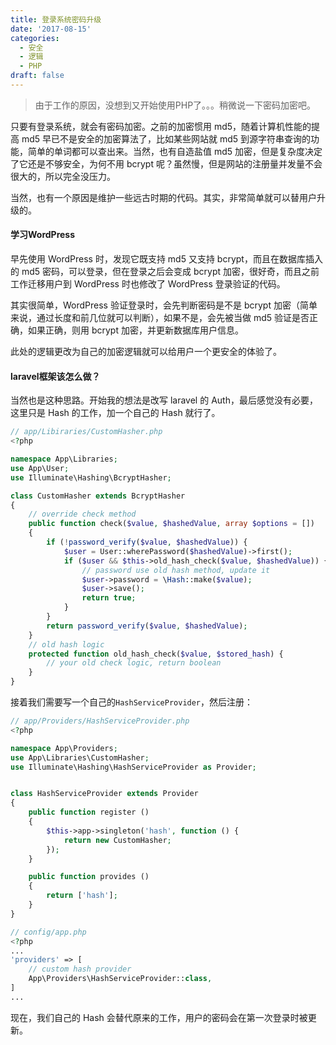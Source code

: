 ```yaml
---
title: 登录系统密码升级
date: '2017-08-15'
categories:
  - 安全
  - 逻辑
  - PHP
draft: false
---
```


> 由于工作的原因，没想到又开始使用PHP了。。。稍微说一下密码加密吧。

只要有登录系统，就会有密码加密。之前的加密惯用 md5，随着计算机性能的提高 md5 早已不是安全的加密算法了，比如某些网站就 md5 到源字符串查询的功能，简单的单词都可以查出来。当然，也有自造盐值 md5 加密，但是复杂度决定了它还是不够安全，为何不用 bcrypt 呢？虽然慢，但是网站的注册量并发量不会很大的，所以完全没压力。

当然，也有一个原因是维护一些远古时期的代码。其实，非常简单就可以替用户升级的。

<!--more-->

#### 学习WordPress

早先使用 WordPress 时，发现它既支持 md5 又支持 bcrypt，而且在数据库插入的 md5 密码，可以登录，但在登录之后会变成 bcrypt 加密，很好奇，而且之前工作迁移用户到 WordPress 时也修改了 WordPress 登录验证的代码。

其实很简单，WordPress 验证登录时，会先判断密码是不是 bcrypt 加密（简单来说，通过长度和前几位就可以判断），如果不是，会先被当做 md5 验证是否正确，如果正确，则用 bcrypt 加密，并更新数据库用户信息。

此处的逻辑更改为自己的加密逻辑就可以给用户一个更安全的体验了。

#### laravel框架该怎么做？

当然也是这种思路。开始我的想法是改写 laravel 的 Auth，最后感觉没有必要，这里只是 Hash 的工作，加一个自己的 Hash 就行了。


```php
// app/Libiraries/CustomHasher.php
<?php

namespace App\Libraries;
use App\User;
use Illuminate\Hashing\BcryptHasher;

class CustomHasher extends BcryptHasher
{
    // override check method
    public function check($value, $hashedValue, array $options = [])
    {
        if (!password_verify($value, $hashedValue)) {
            $user = User::wherePassword($hashedValue)->first();
            if ($user && $this->old_hash_check($value, $hashedValue)) {
                // password use old hash method, update it
                $user->password = \Hash::make($value);
                $user->save();
                return true;
            }
        }
        return password_verify($value, $hashedValue);
    }
    // old hash logic
    protected function old_hash_check($value, $stored_hash) {
        // your old check logic, return boolean
    }
}
```

接着我们需要写一个自己的`HashServiceProvider`，然后注册：

```php
// app/Providers/HashServiceProvider.php
<?php

namespace App\Providers;
use App\Libraries\CustomHasher;
use Illuminate\Hashing\HashServiceProvider as Provider;


class HashServiceProvider extends Provider
{
    public function register ()
    {
        $this->app->singleton('hash', function () {
            return new CustomHasher;
        });
    }

    public function provides ()
    {
        return ['hash'];
    }
}
```
```php
// config/app.php
<?php
...
'providers' => [
    // custom hash provider
    App\Providers\HashServiceProvider::class,
]
...
```
现在，我们自己的 Hash 会替代原来的工作，用户的密码会在第一次登录时被更新。
